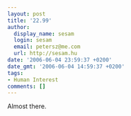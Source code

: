 ```yaml
---
layout: post
title: '22.99'
author:
  display_name: sesam
  login: sesam
  email: petersz@me.com
  url: http://sesam.hu
date: '2006-06-04 23:59:37 +0200'
date_gmt: '2006-06-04 14:59:37 +0200'
tags:
- Human Interest
comments: []
---
```


Almost there.
